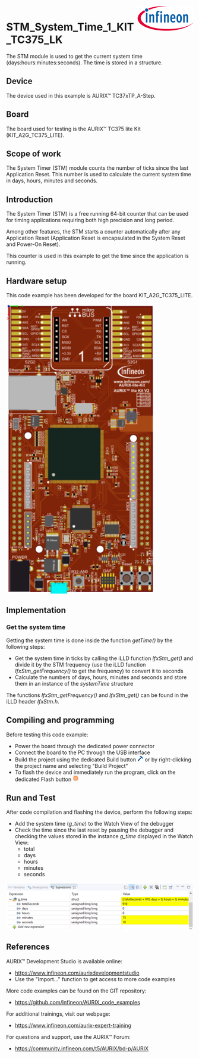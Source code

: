 <img src="./Images/IFX_LOGO_600.gif" align="right" width="150" />  

# STM_System_Time_1_KIT_TC375_LK
The STM module is used to get the current system time (days:hours:minutes:seconds). The time is stored in a structure.

## Device  
The device used in this example is AURIX&trade; TC37xTP_A-Step.

## Board  
The board used for testing is the AURIX&trade; TC375 lite Kit (KIT_A2G_TC375_LITE).

## Scope of work  
The System Timer (STM) module counts the number of ticks since the last Application Reset. This number is used to calculate the current system time in days, hours, minutes and seconds.

## Introduction  
The System Timer (STM) is a free running 64-bit counter that can be used for timing applications requiring both high precision and long period.

Among other features, the STM starts a counter automatically after any Application Reset (Application Reset is encapsulated in the System Reset and Power-On Reset).

This counter is used in this example to get the time since the application is running.

## Hardware setup  
This code example has been developed for the board KIT_A2G_TC375_LITE.

<img src="./Images/TC375_LITE_KIT_Top_View.png" width="400" />

## Implementation  

### Get the system time
Getting the system time is done inside the function *getTime()* by the following steps:
- Get the system time in ticks by calling the iLLD function *IfxStm_get()* and divide it by the STM frequency (use the iLLD function *IfxStm_getFrequency()* to get the frequency) to convert it to seconds
- Calculate the numbers of days, hours, minutes and seconds and store them in an instance of the *systemTime* structure

The functions *IfxStm_getFrequency()* and *IfxStm_get()* can be found in the iLLD header *IfxStm.h*.

## Compiling and programming  
Before testing this code example:  
- Power the board through the dedicated power connector
- Connect the board to the PC through the USB interface  
- Build the project using the dedicated Build button <img src="./Images/build_activeproj.gif" /> or by right-clicking the project name and selecting "Build Project"  
- To flash the device and immediately run the program, click on the dedicated Flash button <img src="./Images/Widget_Flash.png" width="16"/>

## Run and Test
After code compilation and flashing the device, perform the following steps:
- Add the system time (*g_time*) to the Watch View of the debugger
- Check the time since the last reset by pausing the debugger and checking the values stored in the instance *g_time* displayed in the Watch View:
    - total 
    - days
    - hours 
    - minutes
    - seconds

<img src="./Images/Run_and_Test.png" width="600" />

## References  

AURIX&trade; Development Studio is available online:  
- <https://www.infineon.com/aurixdevelopmentstudio>  
- Use the "Import..." function to get access to more code examples  

More code examples can be found on the GIT repository:  
- <https://github.com/Infineon/AURIX_code_examples>  

For additional trainings, visit our webpage:  
- <https://www.infineon.com/aurix-expert-training>  

For questions and support, use the AURIX&trade; Forum:  
- <https://community.infineon.com/t5/AURIX/bd-p/AURIX>  